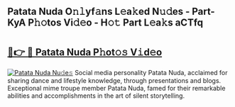 ## Patata Nuda O𝚗𝚕yf𝚊ns L𝚎a𝚔ed N𝚞𝚍es - Part-KyA P𝚑𝚘tos Vi𝚍𝚎o - H𝚘𝚝 Part L𝚎a𝚔s aCTfq

# <h2><a href="http://kf8ade.oniu.top/?m=Patata+Nuda">🔗👉 🔴 Patata Nuda P𝚑ot𝚘𝚜 V𝚒d𝚎o</a></h2>

[![Patata Nuda Nu𝚍e𝚜](https://i.imgur.com/0qMVB7G.gif)](http://kf8ade.oniu.top/?m=Patata+Nuda)
Social media personality Patata Nuda, acclaimed for sharing dance and lifestyle knowledge, through presentations and blogs. Exceptional mime troupe member Patata Nuda, famed for their remarkable abilities and accomplishments in the art of silent storytelling.  
